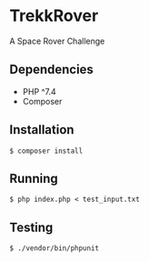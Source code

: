 # TrekkRover
A Space Rover Challenge

## Dependencies
* PHP ^7.4
* Composer

## Installation
`$ composer install`

## Running
`$ php index.php < test_input.txt`

## Testing
`$ ./vendor/bin/phpunit`
